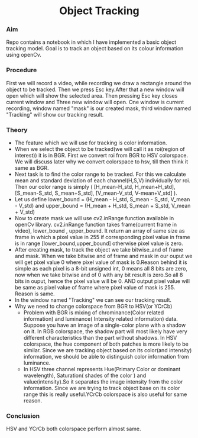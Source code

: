 <h1 align = "middle">Object Tracking</h1>

### Aim
Repo contains a notebook in which I have implemented a basic object tracking model. Goal is to track an object based on its colour information using openCv.

### Procedure
First we will record a video, while recording we draw a rectangle around the object 
to be tracked. Then we press Esc key.After that a new window will open 
which will show the selected area. Then pressing Esc key closes current window and 
Three new window will open. One window is current recording, window named "mask" is our created
mask, third window named "Tracking" will show our tracking result.

### Theory

* The feature which we will use for tracking is color information. 
* When we select the object to be tracked(we will call it as roi(region of interest)) it is in 
  BGR. First we convert roi from BGR to HSV colorspace. We will discuss later why we convert
  colorspace to hsv, till then think it same as BGR.
* Next task is to find the color range to be tracked. For this we calculate mean and standard
  deviation of each channel(H,S,V) individually for roi. Then our color range is simply 
  ( [H_mean-H_std, H_mean+H_std], [S_mean-S_std, S_mean+S_std], [V_mean-V_std, V-mean+V_std] ).
* Let us define 
                lower_bound = (H_mean - H_std, S_mean - S_std, V_mean - V_std) and 
                upper_bound = (H_mean + H_std, S_mean + S_std, V_mean + V_std)
* Now to create mask we will use cv2.inRange function available in openCv library. cv2.inRange   function takes frame(current frame in video), lower_bound , upper_bound. It return an array 
  of same size as frame in which a pixel value in 255 if corresponding pixel value in frame 
  is in range [lower_bound,upper_bound] otherwise pixel value is zero.
* After creating mask, to track the object we take bitwise_and of frame and mask. When we take 
  bitwise and of frame and mask in our ouput we will get pixel value 0 where pixel value of
  mask is 0.Reason behind it is simple as each pixel is a 8-bit unsigned int, 0 means all 8 
  bits are zero, now when we take bitwise and of 0 with any bit result is zero.So all 8 bits
  in ouput, hence the pixel value will be 0. AND output pixel value will be same as pixel value 
  of frame where pixel value of mask is 255. Reason is same.
* In the window named "Tracking" we can see our tracking result.
* Why we need to change colorspace from BGR to HSV(or YCrCb)
    * Problem with BGR is mixing of chrominance(Color related information) and luminance( 
      Intensity related information) data. Suppose you have an image of a single-color plane with a shadow on it. In RGB colorspace, the shadow part will most likely have very different characteristics than the part without shadows. In HSV colorspace, the hue component of both patches is more likely to be similar. Since we are tracking object based on its color(and intensity) information, we should be able to distinguish color information from luminance.
    * In HSV three channel represents Hue(Primary Color or dominant wavelength), Saturation( shades of the color ) and value(intensity).So it separates the image intensity from the color information. Since we are trying to track object base on its color range this is really useful.YCrCb colorspace is also useful for same reason.
    
### Conclusion
HSV and YCrCb both colorspace perform almost same. 
 
